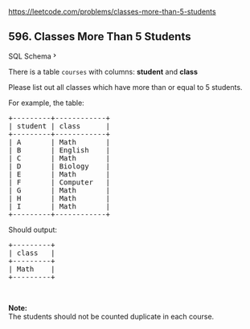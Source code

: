https://leetcode.com/problems/classes-more-than-5-students

## 596. Classes More Than 5 Students

<div class="sql-schema-wrapper__3VBi"><a class="sql-schema-link__3cEg">SQL Schema<svg class="icon__3Su4" height="1em" viewbox="0 0 24 24" width="1em"><path d="M10 6L8.59 7.41 13.17 12l-4.58 4.59L10 18l6-6z" fill-rule="evenodd"></path></svg></a></div>
<div><p>There is a table <code>courses</code> with columns: <b>student</b> and <b>class</b></p>
<p>Please list out all classes which have more than or equal to 5 students.</p>
<p>For example, the table:</p>
<pre>+---------+------------+
| student | class      |
+---------+------------+
| A       | Math       |
| B       | English    |
| C       | Math       |
| D       | Biology    |
| E       | Math       |
| F       | Computer   |
| G       | Math       |
| H       | Math       |
| I       | Math       |
+---------+------------+
</pre>
<p>Should output:</p>
<pre>+---------+
| class   |
+---------+
| Math    |
+---------+
</pre>
<p> </p>
<p><b>Note:</b><br/>
The students should not be counted duplicate in each course.</p>
</div>
